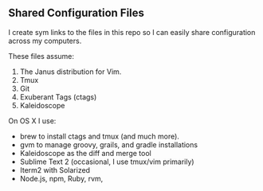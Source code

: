 ## Shared Configuration Files

I create sym links to the files in this repo so I can easily share configuration across my computers. 

These files assume:

1. The Janus distribution for Vim. 
1. Tmux
1. Git
1. Exuberant Tags (ctags)
1. Kaleidoscope

On OS X I use: 
* brew to install ctags and tmux (and much more). 
* gvm to manage groovy, grails, and gradle installations
* Kaleidoscope as the diff and merge tool
* Sublime Text 2 (occasional, I use tmux/vim primarily)
* Iterm2 with Solarized
* Node.js, npm, Ruby, rvm, 



